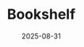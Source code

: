 ---
title: "Bookshelf"
date: 2025-08-31
description: "Books I'm reading, have read, and want to read with reviews and notes"
ShowReadingTime: false
ShowBreadCrumbs: true
ShowPostNavLinks: false
ShowWordCount: false
ShowRssButtonInSectionTermList: true
UseHugoToc: true
---